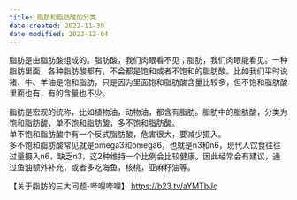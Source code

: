 ```yaml
---
title: 脂肪和脂肪酸的分类
date created: 2022-11-30
date modified: 2022-12-04
---
```


脂肪是由脂肪酸组成的。脂肪酸，我们肉眼看不见；脂肪，我们肉眼能看见。一种脂肪里面，各种脂肪酸都有，不会都是饱和或者不饱和的脂肪酸。比如我们平时说猪、牛、羊油是饱和脂肪，只是因为里面饱和脂肪酸含量比较多，但不饱和脂肪酸里面也有，有的含量也不少。

脂肪是宏观的统称，比如植物油，动物油，都含有脂肪。脂肪中的脂肪酸，分类为饱和脂肪酸，单不饱和脂肪酸，多不饱和脂肪酸。  
单不饱和脂肪酸中有一个反式脂肪酸，危害很大，要减少摄入。  
多不饱和脂肪酸常见就是omega3和omega6，也就是n3和n6，现代人饮食往往过量摄入n6，缺乏n3，这2种维持一个比例会比较健康。因此经常会有建议，通过鱼油额外补充，或者多吃海鱼，核桃，亚麻籽油等。

【关于脂肪的三大问题-哔哩哔哩】 https://b23.tv/aYMTbJq
